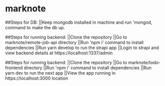 # marknote
##Steps for DB:
||Keep mongodb installed in machine and run 'mongod, command to make the db up.

##Steps for running backend:
||Clone the repository
||Go to marknote/remote-job-api directory
||Run 'npm i' command to install dependencies
||Run yarn develop to run the strapi app
||Login to strapi and view backend details at https://localhost:1337/admin

##Steps for running backend:
||Clone the repository
||Go to marknote/todo-frontend directory
||Run 'npm i' command to install dependencies
||Run yarn dev to run the next app
||View the app running in https://localhost:3000 location
